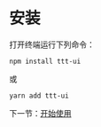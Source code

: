 # 安装

打开终端运行下列命令：

```
npm install ttt-ui
```

或

```
yarn add ttt-ui
```

下一节：[开始使用](#/doc/get-started)
